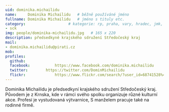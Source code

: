 ```yaml
---
uid: dominika.michailidu
name:     Dominika Michailidu  	# běžně používáné jméno
fullname: Dominika Michailidu  	# jméno s tituly etc.
category:                 	# kategorie: rp, praha, vary, hradec, jmk, senat
- sck
img: people/dominika-michailidu.jpg   # 165 x 220
description: předsedkyně krajského sdružení Středočeský kraj            	# kratký popis, max 160 znaků
mail:
- dominika.michailidu@pirati.cz
mob:			  
profiles:
  github:                 
  facebook: 		  https://www.facebook.com/dominika.michailidu
  twitter: 		  https://twitter.com/DominMichailidu
  flickr:     		  https://www.flickr.com/search/?user_id=68741528%40N03&sort=date-taken-desc&text=dominika%20michailidu&view_all=1
---
```


Dominika Michailidu je předsedkyní krajského sdružení Středočeský kraj. Původem je z Krnska, kde v rámci svého spolku organizuje různé kulturní akce. Profesí je vystudovaná výtvarnice, S manželem pracuje také na rodinné firmě. 
